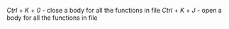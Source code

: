 [tags]: <> (vscode)

_Ctrl_ + _K_ + _0_ - close a body for all the functions in file
_Ctrl_ + _K_ + _J_ - open a body for all the functions in file

[tags-end]: <>
